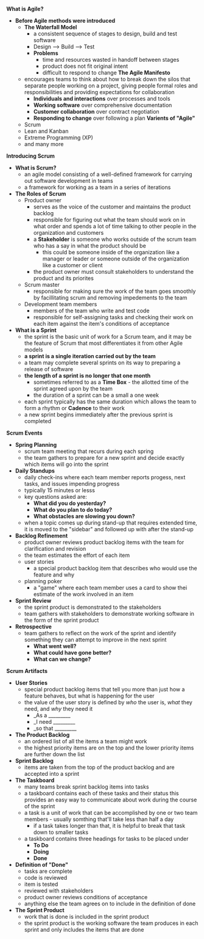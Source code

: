 __What is Agile?__
- __Before Agile methods were introduced__
    - __The Waterfall Model__
        - a consistent sequence of stages to design, build and test software
        - Design --> Build --> Test
        - __Problems__
            - time and resources wasted in handoff between stages
            - product does not fit original intent
            - difficult to respond to change
__The Agile Manifesto__
    - encourages teams to think about how to break down the silos that separate people working on a project, giving people formal roles and responsibilities and providing expectations for collaboration
        - __Individuals and interactions__ over processes and tools
        - __Working software__ over comprehensive documentation
        - __Customer collaboration__ over contract negotiation
        - __Responding to change__ over following a plan
__Varients of "Agile"__
    - Scrum
    - Lean and Kanban
    - Extreme Programming (XP)
    - and many more

__Introducing Scrum__
- __What is Scrum?__
    - an agile model consisting of a well-defined framework for carrying out software development in teams
    - a framework for working as a team in a series of iterations
- __The Roles of Scrum__
    - Product owner
        - serves as the voice of the customer and maintains the product backlog
        - responsible for figuring out what the team should work on in what order and spends a lot of time talking to other people in the organization and customers
        - a __Stakeholder__ is someone who works outside of the scrum team who has a say in what the product should be
            - this could be someone inside of the organization like a manager or leader or someone outside of the organization like a customer or client
        - the product owner must consult stakeholders to understand the product and its priorites
    - Scrum master
        - responsible for making sure the work of the team goes smoothly by facillitating scrum and removing impedements to the team
    - Development team members
        - members of the team who write and test code
        - responsible for self-assigning tasks and checking their work on each item against the item's conditions of acceptance
- __What is a Sprint__
    - the sprint is the basic unit of work for a Scrum team, and it may be the feature of Scrum that most differentiates it from other Agile models
    - __a sprint is a single iteration carried out by the team__
    - a team may complete several sprints on its way to preparing a release of software
    - __the length of a sprint is no longer that one month__ 
        - sometimes referred to as a __Time Box__ - the allotted time of the sprint agreed upon by the team
        - the duration of a sprint can be a small a one week
    - each sprint typically has the same duration which allows the team to form a rhythm or __Cadence__ to their work
    - a new sprint begins immediately after the previous sprint is completed

__Scrum Events__
- __Spring Planning__
    - scrum team meeting that recurs during each spring
    - the team gathers to prepare for a new sprint and decide exactly which items will go into the sprint
- __Daily Standups__
    - daily check-ins where each team member reports progess, next tasks, and issues impending progress
    - typically 15 minutes or lesss
    - key questions asked are:
        - __What did you do yesterday?__
        - __What do you plan to do today?__
        - __What obstacles are slowing you down?__
    - when a topic comes up during stand-up that requires extended time, it is moved to the "sidebar" and followed up with after the stand-up
- __Backlog Refinement__
    - product owner reviews product backlog items with the team for clarification and revision
    - the team estimates the effort of each item
    - user stories
        - a special product backlog item that describes who would use the feature and why
    - planning poker
        - a "game" where each team member uses a card to show thei estimate of the work involved in an item
- __Sprint Review__
    - the sprint product is demonstrated to the stakeholders
    - team gathers with stakeholders to demonstrate working software in the form of the sprint product
- __Retrospective__
    - team gathers to reflect on the work of the sprint and identify something they can attempt to improve in the next sprint
        - __What went well?__
        - __What could have gone better?__
        - __What can we change?__

__Scrum Artifacts__
- __User Stories__
    - special product backlog items that tell you more than just how a feature behaves, but what is happening for the user
    - the value of the user story is defined by _who_ the user is, _what_ they need, and _why_ they need it
        - _As a _________
        - _I need _________
        - _so that _________
- __The Product Backlog__
    - an ordered list of all the items a team might work 
    - the highest priority items are on the top and the lower priority items are further down the list
- __Sprint Backlog__
    - items are taken from the top of the product backlog and are accepted into a sprint
- __The Taskboard__
    - many teams break sprint backlog items into tasks
    - a taskboard contains each of these tasks and their status this provides an easy way to communicate about work during the course of the sprint
    - a task is a unit of work that can be accomplished by one or two team members - usually somthing that'll take less than half a day
        - if a task takes longer than that, it is helpful to break that task down to smaller tasks
    - a taskboard contains three headings for tasks to be placed under
        - __To Do__
        - __Doing__
        - __Done__
- __Definition of "Done"__
    - tasks are complete
    - code is reviewed
    - item is tested
    - reviewed with stakeholders
    - product owner reviews conditions of acceptance
    - anything else the team agrees on to include in the definition of done
- __The Sprint Product__
    - work that is done is included in the sprint product
    - the sprint product is the working software the team produces in each sprint and only includes the items that are done